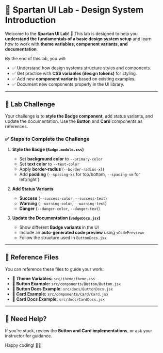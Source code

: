 # 🎨 Spartan UI Lab - Design System Introduction

Welcome to the **Spartan UI Lab**! 🚀 This lab is designed to help you **understand the fundamentals of a basic design system setup** and learn how to work with **theme variables, component variants, and documentation**.

By the end of this lab, you will:

- ✅ Understand how design systems structure styles and components.  
- ✅ Get practice with **CSS variables (design tokens)** for styling.  
- ✅ Add new **component variants** based on existing examples.  
- ✅ Document new components properly in the UI library.  

---

## 🎯 **Lab Challenge**

Your challenge is to **style the Badge component**, add status variants, and update the documentation. Use the **Button** and **Card** components as references.

### ✅ **Steps to Complete the Challenge**

1. **Style the Badge (`Badge.module.css`)**  
   - Set **background color** to `--primary-color`
   - Set **text color** to `--text-color`  
   - Apply **border-radius** (`--border-radius-xl`)  
   - Add **padding** (`--spacing-xs` for top/bottom, `--spacing-sm` for left/right`)  

2. **Add Status Variants**  
   - **Success** (`--success-color`, `--success-text`)  
   - **Warning** (`--warning-color`, `--warning-text`)  
   - **Danger** (`--danger-color`, `--danger-text`)  

3. **Update the Documentation (`BadgeDocs.jsx`)**  
   - Show different **Badge variants** in the UI  
   - Include an **auto-generated code preview** using `<CodePreview>`  
   - Follow the structure used in `ButtonDocs.jsx`  

---

## 📖 **Reference Files**

You can reference these files to guide your work:

- 📌 **Theme Variables:** `src/theme/theme.css`  
- 📌 **Button Example:** `src/components/Button/Button.jsx`  
- 📌 **Button Docs Example:** `src/docs/ButtonDocs.jsx`  
- 📌 **Card Example:** `src/components/Card/Card.jsx`  
- 📌 **Card Docs Example:** `src/docs/CardDocs.jsx`  

---

## 🚀 **Need Help?**

If you're stuck, review the **Button and Card implementations**, or ask your instructor for guidance.

Happy coding! 🎨🔥  